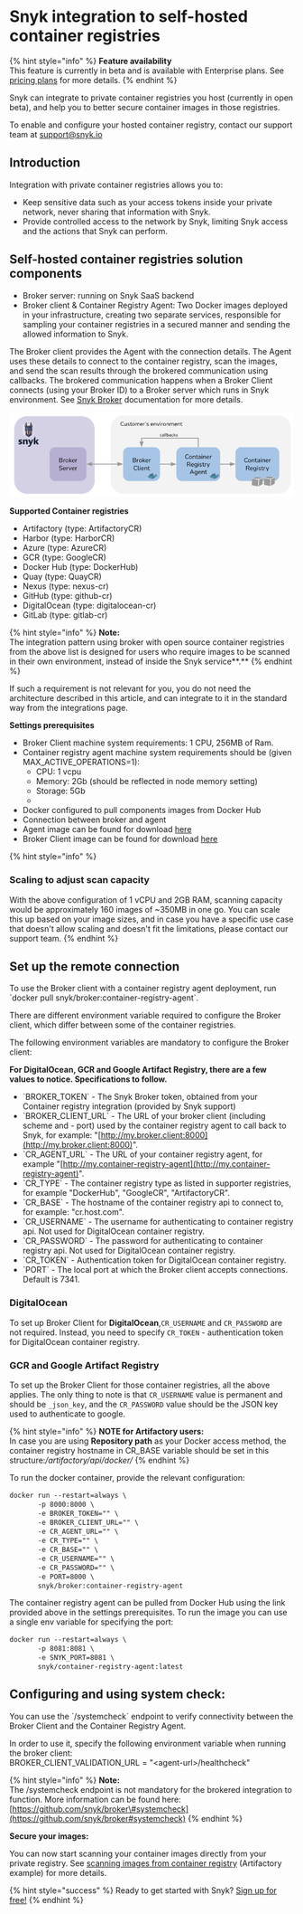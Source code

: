 # Snyk integration to self-hosted container registries

{% hint style="info" %}
**Feature availability**  
This feature is currently in beta and is available with Enterprise plans. See [pricing plans](https://snyk.io/plans/) for more details.
{% endhint %}

Snyk can integrate to private container registries you host \(currently in open beta\), and help you to better secure container images in those registries.

To enable and configure your hosted container registry, contact our support team at [support@snyk.io](mailto:support@snyk.io)

## **Introduction**

Integration with private container registries allows you to:

* Keep sensitive data such as your access tokens inside your private network, never sharing that information with Snyk.
* Provide controlled access to the network by Snyk, limiting Snyk access and the actions that Snyk can perform.

## **Self-hosted container registries solution components**

* Broker server: running on Snyk SaaS backend
* Broker client & Container Registry Agent: Two Docker images deployed in your infrastructure, creating two separate services, responsible for sampling your container registries in a secured manner and sending the allowed information to Snyk.

The Broker client provides the Agent with the connection details. The Agent uses these details to connect to the container registry, scan the images, and send the scan results through the brokered communication using callbacks. The brokered communication happens when a Broker Client connects \(using your Broker ID\) to a Broker server which runs in Snyk environment. See [Snyk Broker](integrations/snyk-broker/) documentation for more details.

![](../../.gitbook/assets/mceclip0-8-.png)

**Supported Container registries**

* Artifactory \(type: ArtifactoryCR\)
* Harbor \(type: HarborCR\)
* Azure \(type: AzureCR\)
* GCR \(type: GoogleCR\)
* Docker Hub \(type: DockerHub\)
* Quay \(type: QuayCR\)
* Nexus \(type: nexus-cr\)
* GitHub \(type: github-cr\)
* DigitalOcean \(type: digitalocean-cr\)
* GitLab \(type: gitlab-cr\)

{% hint style="info" %}
**Note:**  
The integration pattern using broker with open source container registries from the above list is designed for users who require images to be scanned in their own environment, instead of inside the Snyk service**.**
{% endhint %}

If such a requirement is not relevant for you, you do not need the architecture described in this article, and can integrate to it in the standard way from the integrations page.

**Settings prerequisites**

* Broker Client machine system requirements: 1 CPU, 256MB of Ram.
* Container registry agent machine system requirements should be \(given MAX\_ACTIVE\_OPERATIONS=1\): 
  * CPU: 1 vcpu
  * Memory: 2Gb \(should be reflected in node memory setting\)
  * Storage: 5Gb
  * 
* Docker configured to pull components images from Docker Hub
* Connection between broker and agent
* Agent image can be found for download [here](https://hub.docker.com/r/snyk/container-registry-agent/tags?page=1&ordering=last_updated)
* Broker Client image can be found for download [here](https://hub.docker.com/r/snyk/broker/tags?page=1&ordering=last_updated&name=container-registry-agent)

{% hint style="info" %}
### Scaling to adjust scan capacity

With the above configuration of 1 vCPU and 2GB RAM, scanning capacity would be approximately 160 images of ~350MB in one go. You can scale this up based on your image sizes, and in case you have a specific use case that doesn't allow scaling and doesn't fit the limitations, please contact our support team.
{% endhint %}

## **Set up the remote connection**

To use the Broker client with a container registry agent deployment, run  
\`docker pull snyk/broker:container-registry-agent\`.

There are different environment variable required to configure the Broker client, which differ between some of the container registries.

The following environment variables are mandatory to configure the Broker client:

**For DigitalOcean, GCR and Google Artifact Registry, there are a few values to notice. Specifications to follow.**

* \`BROKER\_TOKEN\` - The Snyk Broker token, obtained from your Container registry integration \(provided by Snyk support\)
* \`BROKER\_CLIENT\_URL\` - The URL of your broker client \(including scheme and - port\) used by the container registry agent to call back to Snyk, for example: "[http://my.broker.client:8000](http://my.broker.client:8000)".
* \`CR\_AGENT\_URL\` - The URL of your container registry agent, for example "[http://my.container-registry-agent](http://my.container-registry-agent)".
* \`CR\_TYPE\` - The container registry type as listed in supporter registries, for example "DockerHub", "GoogleCR", "ArtifactoryCR".
* \`CR\_BASE\` - The hostname of the container registry api to connect to, for example: "cr.host.com".
* \`CR\_USERNAME\` - The username for authenticating to container registry api. Not used for DigitalOcean container registry.
* \`CR\_PASSWORD\` - The password for authenticating to container registry api. Not used for DigitalOcean container registry.
* \`CR\_TOKEN\` - Authentication token for DigitalOcean container registry.
* \`PORT\` - The local port at which the Broker client accepts connections. Default is 7341.

### **DigitalOcean**

To set up Broker Client for **DigitalOcean**,`CR_USERNAME` and `CR_PASSWORD` are not required. Instead, you need to specify `CR_TOKEN` - authentication token for DigitalOcean container registry.

### **GCR and Google Artifact Registry**

To set up the Broker Client for those container registries, all the above applies. The only thing to note is that `CR_USERNAME` value is permanent and should be `_json_key`, and the `CR_PASSWORD` value should be the JSON key used to authenticate to google.

{% hint style="info" %}
**NOTE for Artifactory users:**  
In case you are using **Repository path** as your Docker access method, the container registry hostname in CR\_BASE variable should be set in this structure:_/artifactory/api/docker/_
{% endhint %}

To run the docker container, provide the relevant configuration:

```text
docker run --restart=always \
       -p 8000:8000 \
       -e BROKER_TOKEN="" \
       -e BROKER_CLIENT_URL="" \
       -e CR_AGENT_URL="" \
       -e CR_TYPE="" \
       -e CR_BASE="" \
       -e CR_USERNAME="" \
       -e CR_PASSWORD="" \
       -e PORT=8000 \
       snyk/broker:container-registry-agent
```

The container registry agent can be pulled from Docker Hub using the link provided above in the settings prerequisites. To run the image you can use a single env variable for specifying the port:

```text
docker run --restart=always \
       -p 8081:8081 \
       -e SNYK_PORT=8081 \
       snyk/container-registry-agent:latest
```

## **Configuring and using system check:**

You can use the \`/systemcheck\` endpoint to verify connectivity between the Broker Client and the Container Registry Agent.

In order to use it, specify the following environment variable when running the broker client:  
BROKER\_CLIENT\_VALIDATION\_URL = "&lt;agent-url&gt;/healthcheck"

{% hint style="info" %}
**Note:**  
The /systemcheck endpoint is not mandatory for the brokered integration to function. More information can be found here: [https://github.com/snyk/broker\#systemcheck](https://github.com/snyk/broker#systemcheck)
{% endhint %}

**Secure your images:**

You can now start scanning your container images directly from your private registry. See [scanning images from container registry](snyk-container/jfrog-artifactory-image-scanning/configuring-your-jfrog-artifactory-container-registry-integration/) \(Artifactory example\) for more details.

{% hint style="success" %}
Ready to get started with Snyk? [Sign up for free!](https://snyk.io/login?cta=sign-up&loc=footer&page=support_docs_page)
{% endhint %}

